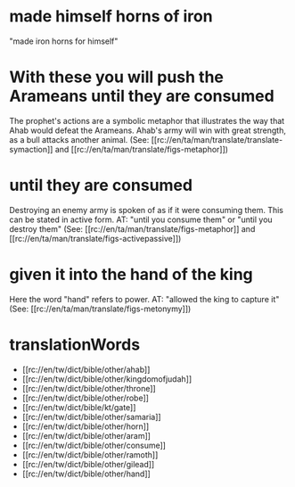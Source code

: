 # made himself horns of iron

"made iron horns for himself"

# With these you will push the Arameans until they are consumed

The prophet's actions are a symbolic metaphor that illustrates the way that Ahab would defeat the Arameans. Ahab's army will win with great strength, as a bull attacks another animal. (See: [[rc://en/ta/man/translate/translate-symaction]] and [[rc://en/ta/man/translate/figs-metaphor]])

# until they are consumed

Destroying an enemy army is spoken of as if it were consuming them. This can be stated in active form. AT: "until you consume them" or "until you destroy them" (See: [[rc://en/ta/man/translate/figs-metaphor]] and [[rc://en/ta/man/translate/figs-activepassive]])

# given it into the hand of the king

Here the word "hand" refers to power. AT: "allowed the king to capture it" (See: [[rc://en/ta/man/translate/figs-metonymy]])

# translationWords

* [[rc://en/tw/dict/bible/other/ahab]]
* [[rc://en/tw/dict/bible/other/kingdomofjudah]]
* [[rc://en/tw/dict/bible/other/throne]]
* [[rc://en/tw/dict/bible/other/robe]]
* [[rc://en/tw/dict/bible/kt/gate]]
* [[rc://en/tw/dict/bible/other/samaria]]
* [[rc://en/tw/dict/bible/other/horn]]
* [[rc://en/tw/dict/bible/other/aram]]
* [[rc://en/tw/dict/bible/other/consume]]
* [[rc://en/tw/dict/bible/other/ramoth]]
* [[rc://en/tw/dict/bible/other/gilead]]
* [[rc://en/tw/dict/bible/other/hand]]